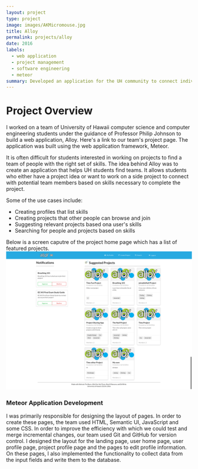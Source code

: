 ```yaml
---
layout: project
type: project
image: images/AKMicromouse.jpg
title: Alloy
permalink: projects/alloy
date: 2016
labels:
  - web application
  - project management
  - software engineering
  - meteor
summary: Developed an application for the UH community to connect individuals and project teams.
---
```

# Project Overview
I worked on a team of University of Hawaii computer science and computer engineering students under the guidance of Professor Philip Johnson to build a web application, Alloy. Here's a link to our team's project page. The application was built using the web application framework, Meteor.

It is often difficult for students interested in working on projects to find a team of people with the right set of skills. The idea behind Alloy was to create an application that helps UH students find teams. It allows students who either have a project idea or want to work on a side project to connect with potential team members based on skills necessary to complete the project. 

Some of the use cases include:
* Creating profiles that list skills
* Creating projects that other people can browse and join
* Suggesting relevant projects based ona  user's skills
* Searching for people and projects based on skills

Below is a screen caputre of the project home page which has a list of featured projects.
<img class="ui centered image" src="../images/landing-page-logged-in-final.png">

### Meteor Application Development
I was primarily responsible for designing the layout of pages. In order to create these pages, the team used HTML, Semantic UI, JavaScript and some CSS. In order to improve the efficiency with which we could test and merge incremental changes, our team used Git and GitHub for version control. I designed the layout for the landing page, user home page, user profile page, project profile page and the pages to edit profile information. On these pages, I also implemented the functionality to collect data from the input fields and write them to the database.
